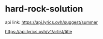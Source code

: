 # hard-rock-solution
api link: https://api.lyrics.ovh/suggest/summer

https://api.lyrics.ovh/v1/artist/title
